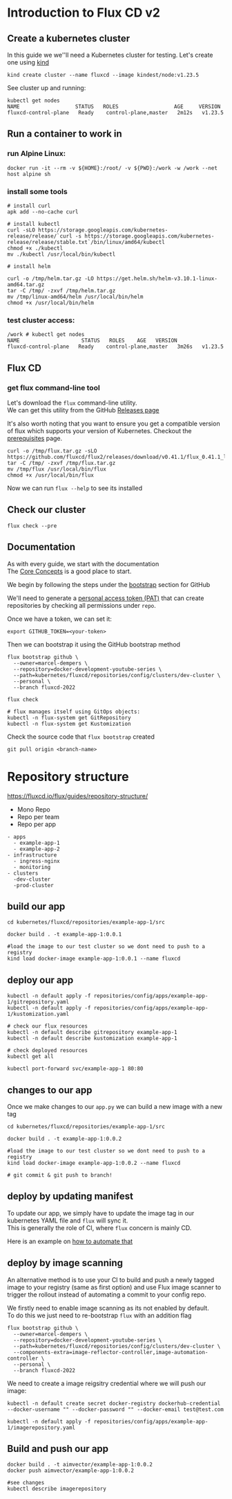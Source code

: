 # Introduction to Flux CD v2

## Create a kubernetes cluster

In this guide we we''ll need a Kubernetes cluster for testing. Let's create one using [kind](https://kind.sigs.k8s.io/) </br>

```
kind create cluster --name fluxcd --image kindest/node:v1.23.5
```

See cluster up and running:

```
kubectl get nodes
NAME                  STATUS   ROLES                  AGE     VERSION
fluxcd-control-plane   Ready    control-plane,master   2m12s   v1.23.5
```

## Run a container to work in

### run Alpine Linux: 
```
docker run -it --rm -v ${HOME}:/root/ -v ${PWD}:/work -w /work --net host alpine sh
```

### install some tools

```
# install curl 
apk add --no-cache curl

# install kubectl 
curl -sLO https://storage.googleapis.com/kubernetes-release/release/`curl -s https://storage.googleapis.com/kubernetes-release/release/stable.txt`/bin/linux/amd64/kubectl
chmod +x ./kubectl
mv ./kubectl /usr/local/bin/kubectl

# install helm 

curl -o /tmp/helm.tar.gz -LO https://get.helm.sh/helm-v3.10.1-linux-amd64.tar.gz
tar -C /tmp/ -zxvf /tmp/helm.tar.gz
mv /tmp/linux-amd64/helm /usr/local/bin/helm
chmod +x /usr/local/bin/helm

```

### test cluster access:
```
/work # kubectl get nodes
NAME                    STATUS   ROLES    AGE   VERSION
fluxcd-control-plane   Ready    control-plane,master   3m26s   v1.23.5
```

## Flux CD 

### get flux command-line tool

Let's download the `flux` command-line utility. </br>
We can get this utility from the GitHub [Releases page](https://github.com/fluxcd/flux2/releases) </br>

It's also worth noting that you want to ensure you get a compatible version of flux which supports your version of Kubernetes. Checkout the [prerequisites](https://fluxcd.io/flux/installation/#prerequisites) page. </br>

```
curl -o /tmp/flux.tar.gz -sLO https://github.com/fluxcd/flux2/releases/download/v0.41.1/flux_0.41.1_linux_amd64.tar.gz
tar -C /tmp/ -zxvf /tmp/flux.tar.gz
mv /tmp/flux /usr/local/bin/flux
chmod +x /usr/local/bin/flux
```

Now we can run `flux --help` to see its installed

## Check our cluster

```
flux check --pre
```

## Documentation

As with every guide, we start with the documentation </br>
The [Core Concepts](https://fluxcd.io/flux/concepts/) is a good place to start. </br>

We begin by following the steps under the [bootstrap](https://fluxcd.io/flux/installation/#bootstrap) section for GitHub </br>

We'll need to generate a [personal access token (PAT)](https://github.com/settings/tokens/new) that can create repositories by checking all permissions under `repo`.  </br>

Once we have a token, we can set it: 

```
export GITHUB_TOKEN=<your-token>
```

Then we can bootstrap it using the GitHub bootstrap method

```
flux bootstrap github \
  --owner=marcel-dempers \
  --repository=docker-development-youtube-series \
  --path=kubernetes/fluxcd/repositories/config/clusters/dev-cluster \
  --personal \
  --branch fluxcd-2022

flux check

# flux manages itself using GitOps objects:
kubectl -n flux-system get GitRepository
kubectl -n flux-system get Kustomization
```

Check the source code that `flux bootstrap` created 

```
git pull origin <branch-name>
```

# Repository structure 

https://fluxcd.io/flux/guides/repository-structure/

* Mono Repo
* Repo per team
* Repo per app

```
- apps
  - example-app-1
  - example-app-2
- infrastructure
  - ingress-nginx
  - monitoring
- clusters
  -dev-cluster
  -prod-cluster
```

## build our app

```
cd kubernetes/fluxcd/repositories/example-app-1/src

docker build . -t example-app-1:0.0.1

#load the image to our test cluster so we dont need to push to a registry
kind load docker-image example-app-1:0.0.1 --name fluxcd 
```

## deploy our app 

```
kubectl -n default apply -f repositories/config/apps/example-app-1/gitrepository.yaml
kubectl -n default apply -f repositories/config/apps/example-app-1/kustomization.yaml

# check our flux resources 
kubectl -n default describe gitrepository example-app-1
kubectl -n default describe kustomization example-app-1

# check deployed resources
kubectl get all

kubectl port-forward svc/example-app-1 80:80

```

## changes to our app

Once we make changes to our `app.py` we can build a new image with a new tag </br>

```
cd kubernetes/fluxcd/repositories/example-app-1/src

docker build . -t example-app-1:0.0.2

#load the image to our test cluster so we dont need to push to a registry
kind load docker-image example-app-1:0.0.2 --name fluxcd 

# git commit & git push to branch!
```

## deploy by updating manifest 

To update our app, we simply have to update the image tag in our kubernetes YAML
file and `flux` will sync it. </br>
This is generally the role of CI, where `flux` concern is mainly CD. </br>

Here is an example on [how to automate that](https://fluxcd.io/flux/use-cases/gh-actions-manifest-generation/) 

## deploy by image scanning

An alternative method is to use your CI to build and push a newly tagged image to your registry (same as first option) and use Flux image scanner to trigger the rollout instead of automating a commit to your config repo. </br>

We firstly need to enable image scanning as its not enabled by default. </br>
To do this we just need to re-bootstrap `flux` with an addition flag

```
flux bootstrap github \
  --owner=marcel-dempers \
  --repository=docker-development-youtube-series \
  --path=kubernetes/fluxcd/repositories/config/clusters/dev-cluster \
  --components-extra=image-reflector-controller,image-automation-controller \
  --personal \
  --branch fluxcd-2022
```
We need to create a image reigsitry credential where we will push our image:

```
kubectl -n default create secret docker-registry dockerhub-credential --docker-username "" --docker-password "" --docker-email test@test.com

kubectl -n default apply -f repositories/config/apps/example-app-1/imagerepository.yaml

```

## Build and push our app

```
docker build . -t aimvector/example-app-1:0.0.2
docker push aimvector/example-app-1:0.0.2

#see changes
kubectl describe imagerepository

```